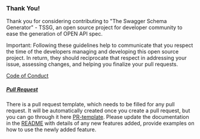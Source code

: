 ### Thank You!
Thank you for considering contributing to "The Swagger Schema Generator" - TSSG, an open source project for developer community to ease the generation of OPEN API spec.

Important: Following these guidelines help to communicate that you respect the time of the developers managing and developing this open source project. In return, they should reciprocate that respect in addressing your issue, assessing changes, and helping you finalize your pull requests.

[Code of Conduct](./CODE_OF_CONDUCT.md) 

##### [Pull Request](./PULL_REQUEST_TEMPLATE.md)
There is a pull request template, which needs to be filled for any pull request. It will be automatically created once you create a pull request, but you can go through it here [PR-template](./PULL_REQUEST_TEMPLATE.md).
Please update the documentation in the [README](../README.md) with details of any new features added, provide examples on how to use the newly added feature.